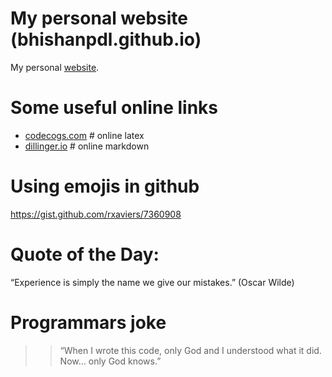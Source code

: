 # My personal website (bhishanpdl.github.io)
My personal [website](https://bhishanpdl.github.io/).


# Some useful online links
- [codecogs.com](https://www.codecogs.com/latex/eqneditor.php) # online latex
- [dillinger.io](https://dillinger.io) # online markdown

# Using emojis in github
https://gist.github.com/rxaviers/7360908


# Quote of the Day:
“Experience is simply the name we give our mistakes.” (Oscar Wilde)

# Programmars joke
>> “When I wrote this code, only God and I understood what it did. Now… only God knows.” 
